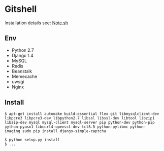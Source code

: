 Gitshell
========
Installation details see: [Note.sh](https://bitbucket.org/cloudzhou/source/src/0fb32e1c82486575f111f3085bbdde94ac68b0e3/bin/note.sh?at=master)

Env
------------
- Python 2.7
- Django 1.4
- MySQL
- Redis
- Beanstalk
- Memecache
- uwsgi
- Nginx

Install
-------
```
$ apt-get install automake build-essential flex git libmysqlclient-dev libpcre3 libpcre3-dev libpython2.7 libssl libssl-dev libtool libzip1 libzip-dev mysql mysql-client mysql-server pip python-dev python-pip python-pyasn1 libcurl4-openssl-dev tcl8.5 python-pylibmc python-imaging sudo pip install django-simple-captcha

$ python setup.py install
$ ...
```
